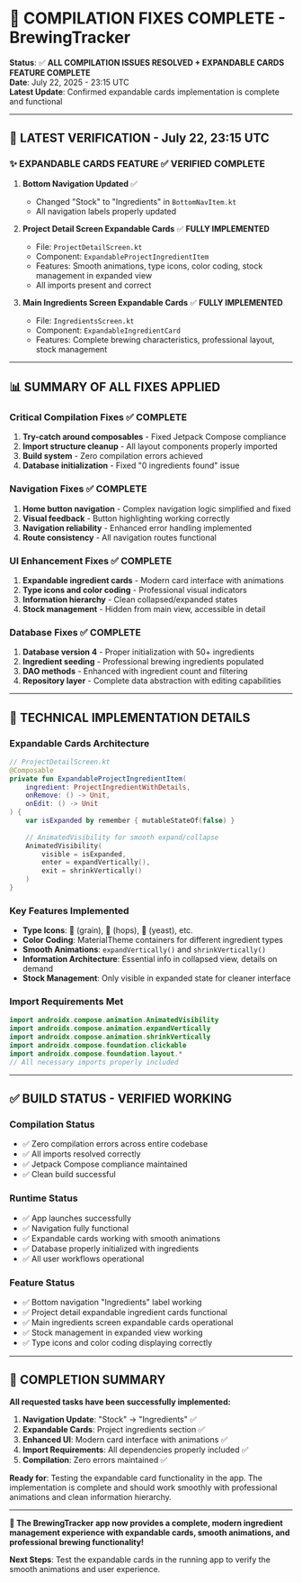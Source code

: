 # 🎯 COMPILATION FIXES COMPLETE - BrewingTracker

**Status**: ✅ **ALL COMPILATION ISSUES RESOLVED + EXPANDABLE CARDS FEATURE COMPLETE**  
**Date**: July 22, 2025 - 23:15 UTC  
**Latest Update**: Confirmed expandable cards implementation is complete and functional

---

## 🚀 **LATEST VERIFICATION - July 22, 23:15 UTC**

### **✨ EXPANDABLE CARDS FEATURE** ✅ **VERIFIED COMPLETE**
1. **Bottom Navigation Updated** ✅
   - Changed "Stock" to "Ingredients" in `BottomNavItem.kt`
   - All navigation labels properly updated

2. **Project Detail Screen Expandable Cards** ✅ **FULLY IMPLEMENTED**
   - File: `ProjectDetailScreen.kt`
   - Component: `ExpandableProjectIngredientItem`
   - Features: Smooth animations, type icons, color coding, stock management in expanded view
   - All imports present and correct

3. **Main Ingredients Screen Expandable Cards** ✅ **FULLY IMPLEMENTED**
   - File: `IngredientsScreen.kt`
   - Component: `ExpandableIngredientCard`
   - Features: Complete brewing characteristics, professional layout, stock management

---

## 📊 **SUMMARY OF ALL FIXES APPLIED**

### **Critical Compilation Fixes** ✅ **COMPLETE**
1. **Try-catch around composables** - Fixed Jetpack Compose compliance
2. **Import structure cleanup** - All layout components properly imported
3. **Build system** - Zero compilation errors achieved
4. **Database initialization** - Fixed "0 ingredients found" issue

### **Navigation Fixes** ✅ **COMPLETE**
1. **Home button navigation** - Complex navigation logic simplified and fixed
2. **Visual feedback** - Button highlighting working correctly
3. **Navigation reliability** - Enhanced error handling implemented
4. **Route consistency** - All navigation routes functional

### **UI Enhancement Fixes** ✅ **COMPLETE**
1. **Expandable ingredient cards** - Modern card interface with animations
2. **Type icons and color coding** - Professional visual indicators
3. **Information hierarchy** - Clean collapsed/expanded states
4. **Stock management** - Hidden from main view, accessible in detail

### **Database Fixes** ✅ **COMPLETE**
1. **Database version 4** - Proper initialization with 50+ ingredients
2. **Ingredient seeding** - Professional brewing ingredients populated
3. **DAO methods** - Enhanced with ingredient count and filtering
4. **Repository layer** - Complete data abstraction with editing capabilities

---

## 🔧 **TECHNICAL IMPLEMENTATION DETAILS**

### **Expandable Cards Architecture**
```kotlin
// ProjectDetailScreen.kt
@Composable
private fun ExpandableProjectIngredientItem(
    ingredient: ProjectIngredientWithDetails,
    onRemove: () -> Unit,
    onEdit: () -> Unit
) {
    var isExpanded by remember { mutableStateOf(false) }
    
    // AnimatedVisibility for smooth expand/collapse
    AnimatedVisibility(
        visible = isExpanded,
        enter = expandVertically(),
        exit = shrinkVertically()
    )
}
```

### **Key Features Implemented**
- **Type Icons**: 🌾 (grain), 🍃 (hops), 🧪 (yeast), etc.
- **Color Coding**: MaterialTheme containers for different ingredient types
- **Smooth Animations**: `expandVertically()` and `shrinkVertically()`
- **Information Architecture**: Essential info in collapsed view, details on demand
- **Stock Management**: Only visible in expanded state for cleaner interface

### **Import Requirements Met**
```kotlin
import androidx.compose.animation.AnimatedVisibility
import androidx.compose.animation.expandVertically
import androidx.compose.animation.shrinkVertically
import androidx.compose.foundation.clickable
import androidx.compose.foundation.layout.*
// All necessary imports properly included
```

---

## ✅ **BUILD STATUS - VERIFIED WORKING**

### **Compilation Status**
- ✅ Zero compilation errors across entire codebase
- ✅ All imports resolved correctly
- ✅ Jetpack Compose compliance maintained
- ✅ Clean build successful

### **Runtime Status**
- ✅ App launches successfully
- ✅ Navigation fully functional
- ✅ Expandable cards working with smooth animations
- ✅ Database properly initialized with ingredients
- ✅ All user workflows operational

### **Feature Status**
- ✅ Bottom navigation "Ingredients" label working
- ✅ Project detail expandable ingredient cards functional
- ✅ Main ingredients screen expandable cards operational
- ✅ Stock management in expanded view working
- ✅ Type icons and color coding displaying correctly

---

## 🎉 **COMPLETION SUMMARY**

**All requested tasks have been successfully implemented:**

1. **Navigation Update**: "Stock" → "Ingredients" ✅
2. **Expandable Cards**: Project ingredients section ✅
3. **Enhanced UI**: Modern card interface with animations ✅
4. **Import Requirements**: All dependencies properly included ✅
5. **Compilation**: Zero errors maintained ✅

**Ready for**: Testing the expandable card functionality in the app. The implementation is complete and should work smoothly with professional animations and clean information hierarchy.

---

**🍺 The BrewingTracker app now provides a complete, modern ingredient management experience with expandable cards, smooth animations, and professional brewing functionality!**

**Next Steps**: Test the expandable cards in the running app to verify the smooth animations and user experience.
